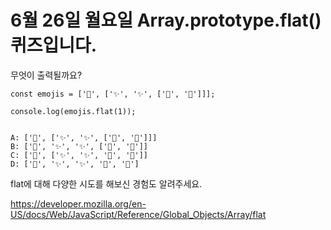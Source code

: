 # 6월 26일 월요일 Array.prototype.flat()퀴즈입니다.

무엇이 출력될까요?

```
const emojis = ['🥑', ['✨', '✨', ['🍕', '🍕']]];

console.log(emojis.flat(1));


A: ['🥑', ['✨', '✨', ['🍕', '🍕']]]
B: ['🥑', '✨', '✨', ['🍕', '🍕']]
C: ['🥑', ['✨', '✨', '🍕', '🍕']]
D: ['🥑', '✨', '✨', '🍕', '🍕']
```

flat에 대해 다양한 시도를 해보신 경험도 알려주세요.

https://developer.mozilla.org/en-US/docs/Web/JavaScript/Reference/Global_Objects/Array/flat